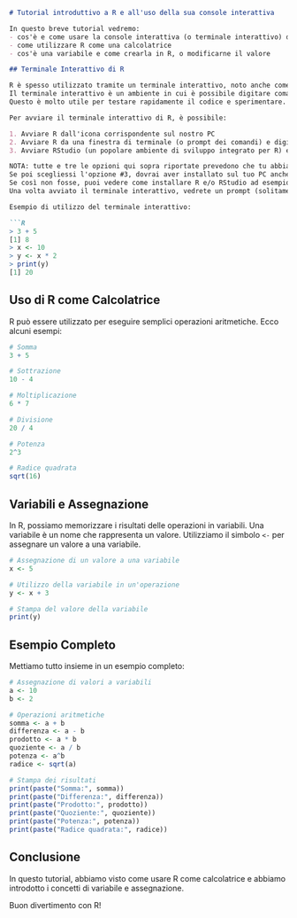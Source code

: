 ```markdown
# Tutorial introduttivo a R e all'uso della sua console interattiva

In questo breve tutorial vedremo:
- cos'è e come usare la console interattiva (o terminale interattivo) di R
- come utilizzare R come una calcolatrice
- cos'è una variabile e come crearla in R, o modificarne il valore

## Terminale Interattivo di R

R è spesso utilizzato tramite un terminale interattivo, noto anche come console R.
Il terminale interattivo è un ambiente in cui è possibile digitare comandi R e vedere immediatamente mostrati i risultati.
Questo è molto utile per testare rapidamente il codice e sperimentare.

Per avviare il terminale interattivo di R, è possibile:

1. Avviare R dall'icona corrispondente sul nostro PC
2. Avviare R da una finestra di terminale (o prompt dei comandi) e digitare `R` seguito da invio.
3. Avviare RStudio (un popolare ambiente di sviluppo integrato per R) e utilizzare la console R integrata nella sua interfaccia.

NOTA: tutte e tre le opzioni qui sopra riportate prevedono che tu abbia una versione di R installata e funzionante sul tuo PC.
Se poi scegliessi l'opzione #3, dovrai aver installato sul tuo PC anche RStudio.
Se così non fosse, puoi vedere come installare R e/o RStudio ad esempio [qui](https://rstudio-education.github.io/hopr/starting.html).
Una volta avviato il terminale interattivo, vedrete un prompt (solitamente `>`), dove potrete digitare i vostri comandi R.

Esempio di utilizzo del terminale interattivo:

```R
> 3 + 5
[1] 8
> x <- 10
> y <- x * 2
> print(y)
[1] 20
```

## Uso di R come Calcolatrice

R può essere utilizzato per eseguire semplici operazioni aritmetiche. Ecco alcuni esempi:

```R
# Somma
3 + 5

# Sottrazione
10 - 4

# Moltiplicazione
6 * 7

# Divisione
20 / 4

# Potenza
2^3

# Radice quadrata
sqrt(16)
```

## Variabili e Assegnazione

In R, possiamo memorizzare i risultati delle operazioni in variabili. Una variabile è un nome che rappresenta un valore. Utilizziamo il simbolo `<-` per assegnare un valore a una variabile.

```R
# Assegnazione di un valore a una variabile
x <- 5

# Utilizzo della variabile in un'operazione
y <- x + 3

# Stampa del valore della variabile
print(y)
```

## Esempio Completo

Mettiamo tutto insieme in un esempio completo:

```R
# Assegnazione di valori a variabili
a <- 10
b <- 2

# Operazioni aritmetiche
somma <- a + b
differenza <- a - b
prodotto <- a * b
quoziente <- a / b
potenza <- a^b
radice <- sqrt(a)

# Stampa dei risultati
print(paste("Somma:", somma))
print(paste("Differenza:", differenza))
print(paste("Prodotto:", prodotto))
print(paste("Quoziente:", quoziente))
print(paste("Potenza:", potenza))
print(paste("Radice quadrata:", radice))
```

## Conclusione

In questo tutorial, abbiamo visto come usare R come calcolatrice e abbiamo introdotto i concetti di variabile e assegnazione.

Buon divertimento con R!
```
